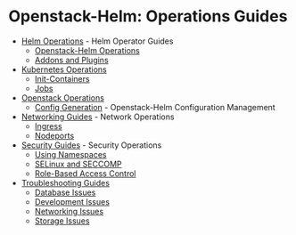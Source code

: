 # Openstack-Helm: Operations Guides
- [Helm Operations](ops-helm/readme.md) - Helm Operator Guides
  - [Openstack-Helm Operations](ops-helm/osh-operations.md)
  - [Addons and Plugins](ops-helm/osh-addons.md)
- [Kubernetes Operations](ops-kubernetes/readme.md)
  - [Init-Containers](ops-kubernetes/kb-init-containers.md)
  - [Jobs](ops-kubernetes/kb-jobs.md)
- [Openstack Operations](ops-openstack/readme.md)
  - [Config Generation](ops-openstack/os-config/os-config-gen.md) - Openstack-Helm Configuration Management
- [Networking Guides](ops-network/readme.md) - Network Operations
  - [Ingress](ops-network/net-ingress.md)
  - [Nodeports](ops-network/net-nodeport.md)
- [Security Guides](readme.md) - Security Operations
  - [Using Namespaces](ops-security/sec-namespaces.md)
  - [SELinux and SECCOMP](ops-security/sec-appsec.md)
  - [Role-Based Access Control](ops-security/sec-rbac.md)
- [Troubleshooting Guides](troubleshooting/readme.md)
  - [Database Issues](troubleshooting/ts-database.md)
  - [Development Issues](troubleshooting/ts-development.md)
  - [Networking Issues](troubleshooting/ts-networking.md)
  - [Storage Issues](troubleshooting/ts-persistent-storage.md)
